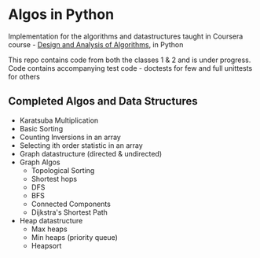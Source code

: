 Algos in Python
======

Implementation for the algorithms and datastructures taught in Coursera course -
[Design and Analysis of Algorithms](https://www.coursera.org/course/algo), in Python

This repo contains code from both the classes 1 & 2 and is under progress.
Code contains accompanying test code - doctests for few and full unittests for others

Completed Algos and Data Structures
---
- Karatsuba Multiplication
- Basic Sorting
- Counting Inversions in an array
- Selecting ith order statistic in an array
- Graph datastructure (directed & undirected)
- Graph Algos
    - Topological Sorting
    - Shortest hops
    - DFS
    - BFS
    - Connected Components
    - Dijkstra's Shortest Path
- Heap datastructure
	- Max heaps
	- Min heaps (priority queue)
	- Heapsort
